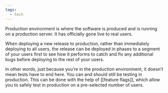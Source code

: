 ```yaml
---
tags:
  - tech
---
```

Production environment is where the software is produced and is running on a production server.
It has officially gone live to real users.

When deploying a new release to production, rather than immediately deploying to all users, the release can be deployed in phases to a segment of your users first to see how it performs to catch and fix any additional bugs before deploying to the rest of your users.

In other words, just because you’re in the production environment, it doesn’t mean tests have to end here. 
You can and should still be testing in production.
This can be done with the help of [[feature flags]], which allow you to safely test in production on a pre-selected number of users.